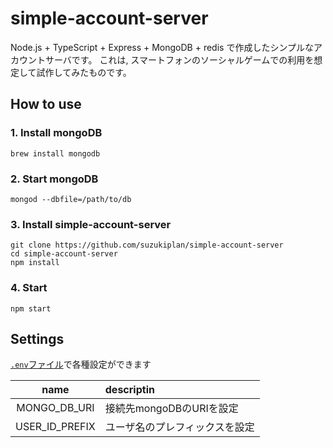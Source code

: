 # simple-account-server

Node.js + TypeScript + Express + MongoDB + redis で作成したシンプルなアカウントサーバです。
これは, スマートフォンのソーシャルゲームでの利用を想定して試作してみたものです。

## How to use

### 1. Install mongoDB
```
brew install mongodb
```

### 2. Start mongoDB
```
mongod --dbfile=/path/to/db
```

### 3. Install simple-account-server
```
git clone https://github.com/suzukiplan/simple-account-server
cd simple-account-server
npm install
```

### 4. Start
```
npm start
```

## Settings

[`.env`ファイル](.env)で各種設定ができます

|name|descriptin|
|:---:|:---|
|MONGO_DB_URI|接続先mongoDBのURIを設定|
|USER_ID_PREFIX|ユーザ名のプレフィックスを設定|

